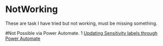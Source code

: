 # NotWorking
These are task I have tried but not working, must be missing something.



#Not Possible via Power Automate.
1 [Updating Sensitivity labels through Power Automate](https://github.com/AlmasMahfooz/NotWorking/blob/main/Updating%20Sensitivity%20labels%20through%20Power%20Automate.md)
